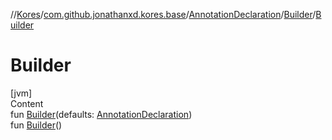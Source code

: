 //[Kores](../../../index.md)/[com.github.jonathanxd.kores.base](../../index.md)/[AnnotationDeclaration](../index.md)/[Builder](index.md)/[Builder](-builder.md)



# Builder  
[jvm]  
Content  
fun [Builder](-builder.md)(defaults: [AnnotationDeclaration](../index.md))  
fun [Builder](-builder.md)()  



